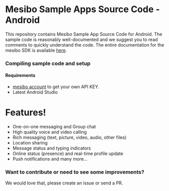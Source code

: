 # Mesibo Sample Apps Source Code - Android
This repository contains Mesibo Sample App Source Code for Android. The sample code is reasonably well-documented and we suggest you to read comments to quickly understand the code. The entire documentation for the mesibo SDK is available [here](https://docs.mesibo.com).

### Compiling sample code and setup
#### Requirements
* [mesibo account](https://console.mesibo.com) to get your own API KEY.
* Latest Android Studio

# Features!

  - One-on-one messaging and Group chat
  - High quality voice and video calling
  - Rich messaging (text, picture, video, audio, other files)
  - Location sharing
  - Message status and typing indicators
  - Online status (presence) and real-time profile update
  - Push notifications and many more...

### Want to contribute or need to see some improvements?
We would love that, please create an issue or send a PR.

